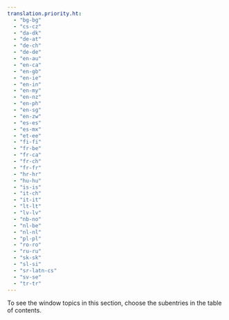 ```yaml
---
translation.priority.ht: 
  - "bg-bg"
  - "cs-cz"
  - "da-dk"
  - "de-at"
  - "de-ch"
  - "de-de"
  - "en-au"
  - "en-ca"
  - "en-gb"
  - "en-ie"
  - "en-in"
  - "en-my"
  - "en-nz"
  - "en-ph"
  - "en-sg"
  - "en-zw"
  - "es-es"
  - "es-mx"
  - "et-ee"
  - "fi-fi"
  - "fr-be"
  - "fr-ca"
  - "fr-ch"
  - "fr-fr"
  - "hr-hr"
  - "hu-hu"
  - "is-is"
  - "it-ch"
  - "it-it"
  - "lt-lt"
  - "lv-lv"
  - "nb-no"
  - "nl-be"
  - "nl-nl"
  - "pl-pl"
  - "ro-ro"
  - "ru-ru"
  - "sk-sk"
  - "sl-si"
  - "sr-latn-cs"
  - "sv-se"
  - "tr-tr"
---
```

To see the window topics in this section, choose the subentries in the table of contents.